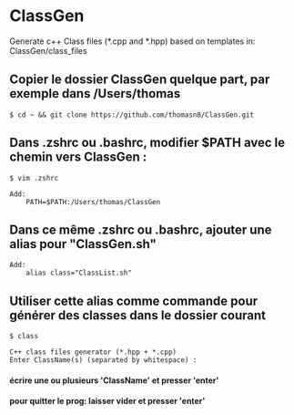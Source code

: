 # ClassGen
Generate c++ Class files (*.cpp and *.hpp) based on templates in: ClassGen/class_files

## Copier le dossier ClassGen quelque part, par exemple dans /Users/thomas

	$ cd ~ && git clone https://github.com/thomasn8/ClassGen.git

## Dans .zshrc ou .bashrc, modifier $PATH avec le chemin vers ClassGen :

	$ vim .zshrc

	Add:
		PATH=$PATH:/Users/thomas/ClassGen

## Dans ce même .zshrc ou .bashrc, ajouter une alias pour "ClassGen.sh"

	Add: 
		alias class="ClassList.sh"

## Utiliser cette alias comme commande pour générer des classes dans le dossier courant

	$ class
	
	C++ class files generator (*.hpp + *.cpp)
	Enter ClassName(s) (separated by whitespace) :

#### écrire une ou plusieurs 'ClassName' et presser 'enter' 
#### pour quitter le prog: laisser vider et presser 'enter'
